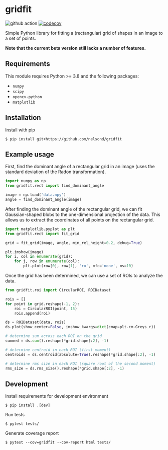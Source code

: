 # gridfit

![github action](https://github.com/nelsond/gridfit/actions/workflows/ci.yml/badge.svg) [![codecov](https://codecov.io/gh/nelsond/gridfit/branch/main/graph/badge.svg?token=BCA7549I1W)](https://codecov.io/gh/nelsond/gridfit)

Simple Python library for fitting a (rectangular) grid of shapes in an image to a set of points.

**Note that the current beta version still lacks a number of features.**

## Requirements

This module requires Python >= 3.8 and the following packages:

- `numpy`
- `scipy`
- `opencv-python`
- `matplotlib`

## Installation

Install with pip

```shell
$ pip install git+https://github.com/nelsond/gridfit
```

## Example usage

First, find the dominant angle of a rectangular grid in an image (uses the standard deviation of the Radon transformation).

```python
import numpy as np
from gridfit.rect import find_dominant_angle

image = np.load('data.npy')
angle = find_dominant_angle(image)
```

After finding the dominant angle of the rectangular grid, we can fit Gaussian-shaped blobs to the one-dimensional projection of the data.
This allows us to extract the coordinates of all points on the rectangular grid.

```python
import matplotlib.pyplot as plt
from gridfit.rect import fit_grid

grid = fit_grid(image, angle, min_rel_height=0.2, debug=True)

plt.imshow(image)
for i, col in enumerate(grid):
    for j, row in enumerate(col):
        plt.plot(row[0], row[1], 'ro', mfc='none', ms=10)
```

Once the grid has been determined, we can use a set of ROIs to analyze the data.

```python
from gridfit.roi import CircularROI, ROIDataset

rois = []
for point in grid.reshape(-1, 2):
    roi = CircularROI(point, 15)
    rois.append(roi)

ds = ROIDataset(data, rois)
ds.plot(show_center=False, imshow_kwargs=dict(cmap=plt.cm.Greys_r))

# determine sum across each ROI on the grid
summed = ds.sum().reshape(*grid.shape[:2], -1)

# determine centroid in each ROI (first moment)
centroids = ds.centroid(absolute=True).reshape(*grid.shape[:2], -1)

# determine rms size in each ROI (square root of the second moment)
rms_size = ds.rms_size().reshape(*grid.shape[:2], -1)
```

## Development

Install requirements for development environment

```shell
$ pip install .[dev]
```

Run tests

```shell
$ pytest tests/
```

Generate coverage report

```shell
$ pytest --cov=gridfit --cov-report html tests/
```